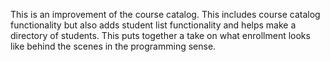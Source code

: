 This is an improvement of the course catalog. This includes course catalog functionality but also adds student list functionality and helps make a directory of students. This puts together a take on what enrollment looks like behind the scenes in the programming sense.

